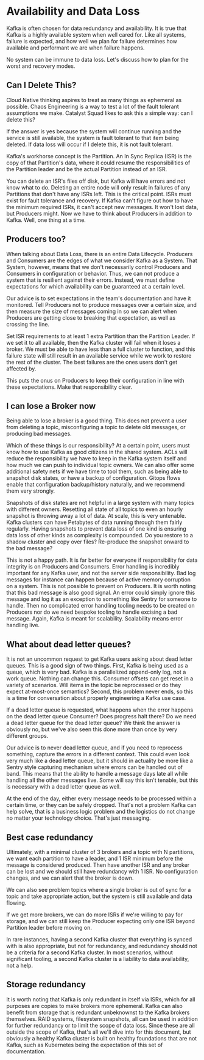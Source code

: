 # Availability and Data Loss

Kafka is often chosen for data redundancy and availability. It is true that Kafka is a highly available system when well cared for. Like all systems, failure is expected, and how well we plan for failure determines how available and performant we are when failure happens.

No system can be immune to data loss. Let's discuss how to plan for the worst and recovery modes.

## Can I Delete This?

Cloud Native thinking aspires to treat as many things as ephemeral as possible. Chaos Engineering is a way to test a lot of the fault tolerant assumptions we make. Catalyst Squad likes to ask this a simple way: can I delete this?

If the answer is yes because the system will continue running and the service is still available, the system is fault tolerant to that item being deleted. If data loss will occur if I delete this, it is not fault tolerant.

Kafka's workhorse concept is the Partition. An In Sync Replica (ISR) is the copy of that Partition's data, where it could resume the responsibilities of the Partition leader and be the actual Partition instead of an ISR.

You can delete an ISR's files off disk, but Kafka will have errors and not know what to do. Deleting an entire node will only result in failures of any Partitions that don't have any ISRs left. This is the critical point. ISRs must exist for fault tolerance and recovery. If Kafka can't figure out how to have the minimum required ISRs, it can't accept new messages. It won't lost data, but Producers might. Now we have to think about Producers in addition to Kafka. Well, one thing at a time.

## Producers too?

When talking about Data Loss, there is an entire Data Lifecycle. Producers and Consumers are the edges of what we consider Kafka as a System. That System, however, means that we don't necessarily control Producers and Consumers in configuration or behavior. Thus, we can not produce a system that is resilient against their errors. Instead, we must define expectations for which availability can be guaranteed at a certain level.

Our advice is to set expectations in the team's documentation and have it monitored. Tell Producers not to produce messages over a certain size, and then measure the size of messages coming in so we can alert when Producers are getting close to breaking that expectation, as well as crossing the line.

Set ISR requirements to at least 1 extra Partition than the Partition Leader. If we set it to all available, then the Kafka cluster will fail when it loses a broker. We must be able to have less than a full cluster to function, and this failure state will still result in an available service while we work to restore the rest of the cluster. The best failures are the ones users don't get affected by.

This puts the onus on Producers to keep their configuration in line with these expectations. Make that responsibility clear.

## I can lose a Broker now

Being able to lose a broker is a good thing. This does not prevent a user from deleting a topic, misconfiguring a topic to delete old messages, or producing bad messages.

Which of these things is our responsibility? At a certain point, users must know how to use Kafka as good citizens in the shared system. ACLs will reduce the responsibility we have to keep in the Kafka system itself and how much we can push to individual topic owners. We can also offer some additional safety nets if we have time to tool them, such as being able to snapshot disk states, or have a backup of configuration. Gitops flows enable that configuration backup/history naturally, and we recommend them very strongly.

Snapshots of disk states are not helpful in a large system with many topics with different owners. Resetting all state of all topics to even an hourly snapshot is throwing away a lot of data. At scale, this is very untenable. Kafka clusters can have Petabytes of data running through them fairly regularly. Having snapshots to prevent data loss of one kind is ensuring data loss of other kinds as complexity is compounded. Do you restore to a shadow cluster and copy over files? Re-produce the snapshot onward to the bad message?

This is not a happy path. It is far better for everyone if responsibility for data integrity is on Producers and Consumers. Error handling is incredibly important for any Kafka user, and not the server side responsibility. Bad log messages for instance can happen because of active memory corruption on a system. This is not possible to prevent on Producers. It is worth noting that this bad message is also good signal. An error could simply ignore this message and log it as an exception to something like Sentry for someone to handle. Then no complicated error handling tooling needs to be created on Producers nor do we need bespoke tooling to handle excising a bad message. Again, Kafka is meant for scalability. Scalability means error handling live.

## What about dead letter queues?

It is not an uncommon request to get Kafka users asking about dead letter queues. This is a good sign of two things. First, Kafka is being used as a queue, which is very bad. Kafka is a parallelized append-only log, not a work queue. Nothing can change this. Consumer offsets can get reset in a variety of scenarios. Will items in the topic be reprocessed or do they expect at-most-once semantics? Second, this problem never ends, so this is a time for conversation about properly engineering a Kafka use case.

If a dead letter queue is requested, what happens when the error happens on the dead letter queue Consumer? Does progress halt there? Do we need a dead letter queue for the dead letter queue? We think the answer is obviously no, but we've also seen this done more than once by very different groups.

Our advice is to never dead letter queue, and if you need to reprocess something, capture the errors in a different context. This could even look very much like a dead letter queue, but it should in actuality be more like a Sentry style capturing mechanism where errors can be handled out of band. This means that the ability to handle a message days late all while handling all the other messages live. Some will say this isn't tenable, but this is necessary with a dead letter queue as well.

At the end of the day, either every message needs to be processed within a certain time, or they can be safely dropped. That's not a problem Kafka can help solve, that is a business logic problem and the logistics do not change no matter your technology choice. That's just messaging.

## Best case redundancy

Ultimately, with a minimal cluster of 3 brokers and a topic with N partitions, we want each partition to have a leader, and 1 ISR minimum before the message is considered produced. Then have another ISR and any broker can be lost and we should still have redundancy with 1 ISR. No configuration changes, and we can alert that the broker is down.

We can also see problem topics where a single broker is out of sync for a topic and take appropriate action, but the system is still available and data flowing.

If we get more brokers, we can do more ISRs if we're willing to pay for storage, and we can still keep the Producer expecting only one ISR beyond Partition leader before moving on.

In rare instances, having a second Kafka cluster that everything is synced with is also appropriate, but not for redundancy, and redundancy should not be a criteria for a second Kafka cluster. In most scenarios, without significant tooling, a second Kafka cluster is a liability to data availability, not a help.

## Storage redundancy

It is worth noting that Kafka is only redundant in itself via ISRs, which for all purposes are copies to make brokers more ephemeral. Kafka can also benefit from storage that is redundant unbeknownst to the Kafka brokers themselves. RAID systems, filesystem snapshots, all can be used in addition for further redundancy or to limit the scope of data loss. Since these are all outside the scope of Kafka, that's all we'll dive into for this document, but obviously a healthy Kafka cluster is built on healthy foundations that are not Kafka, such as Kubernetes being the expectation of this set of documentation.
